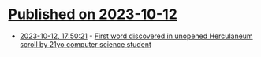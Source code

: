 # [Published on 2023-10-12](index.md)

* [2023-10-12, 17:50:21](https://lobste.rs/s/vqoftd/first_word_discovered_unopened) - [First word discovered in unopened Herculaneum scroll by 21yo computer science student](https://scrollprize.org/firstletters)
